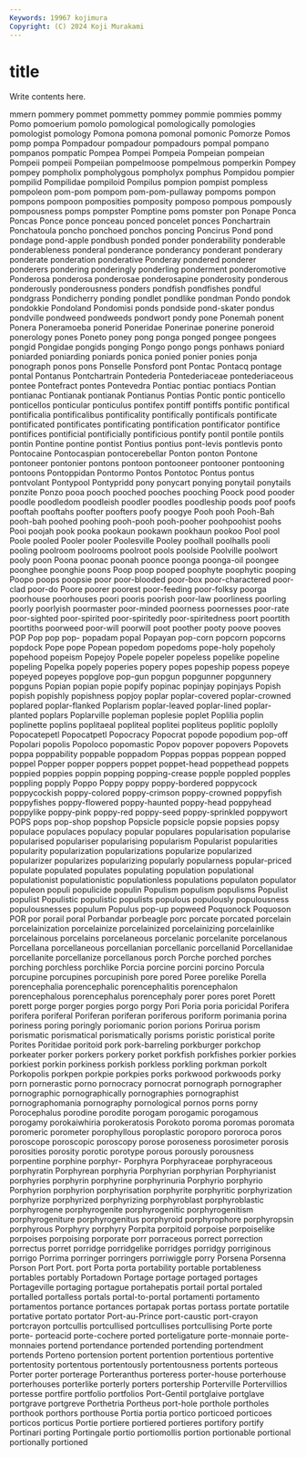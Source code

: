 ```yaml
---
Keywords: 19967 kojimura
Copyright: (C) 2024 Koji Murakami
---
```


# title

Write contents here.



mmern
pommery pommet pommetty pommey pommie pommies pommy Pomo pomoerium pomolo
pomological pomologically pomologies pomologist pomology Pomona pomona pomonal pomonic Pomorze
Pomos pomp pompa Pompadour pompadour pompadours pompal pompano pompanos pompatic
Pompea Pompei Pompeia Pompeian pompeian Pompeii pompeii Pompeiian pompelmoose pompelmous
pomperkin Pompey pompey pompholix pompholygous pompholyx pomphus Pompidou pompier pompilid
Pompilidae pompiloid Pompilus pompion pompist pompless pompoleon pom-pom pompom pom-pom-pullaway
pompoms pompon pompons pompoon pomposities pomposity pomposo pompous pompously pompousness
pomps pompster Pomptine poms pomster pon Ponape Ponca Poncas Ponce
ponce ponceau ponced poncelet ponces Ponchartrain Ponchatoula poncho ponchoed ponchos
poncing Poncirus Pond pond pondage pond-apple pondbush ponded ponder ponderability
ponderable ponderableness ponderal ponderance ponderancy ponderant ponderary ponderate ponderation ponderative
Ponderay pondered ponderer ponderers pondering ponderingly ponderling ponderment ponderomotive Ponderosa
ponderosa ponderosae ponderosapine ponderosity ponderous ponderously ponderousness ponders pondfish pondfishes
pondful pondgrass Pondicherry ponding pondlet pondlike pondman Pondo pondok pondokkie
Pondoland Pondomisi ponds pondside pond-skater pondus pondville pondweed pondweeds pondwort
pondy pone Ponemah ponent Ponera Poneramoeba ponerid Poneridae Ponerinae ponerine
poneroid ponerology pones Poneto poney pong ponga ponged pongee pongees
pongid Pongidae pongids ponging Pongo pongo pongs ponhaws poniard poniarded
poniarding poniards ponica ponied ponier ponies ponja ponograph ponos pons
Ponselle Ponsford pont Pontac Pontacq pontage pontal Pontanus Pontchartrain Pontederia
Pontederiaceae pontederiaceous pontee Pontefract pontes Pontevedra Pontiac pontiac pontiacs Pontian
pontianac Pontianak pontianak Pontianus Pontias Pontic pontic ponticello ponticellos ponticular
ponticulus pontifex pontiff pontiffs pontific pontifical pontificalia pontificalibus pontificality pontifically
pontificals pontificate pontificated pontificates pontificating pontification pontificator pontifice pontifices pontificial
pontificially pontificious pontify pontil pontile pontils pontin Pontine pontine pontist
Pontius pontius pont-levis pontlevis ponto Pontocaine Pontocaspian pontocerebellar Ponton ponton
Pontone pontoneer pontonier pontons pontoon pontooneer pontooner pontooning pontoons Pontoppidan
Pontormo Pontos Pontotoc Pontus pontus pontvolant Pontypool Pontypridd pony ponycart
ponying ponytail ponytails ponzite Ponzo pooa pooch pooched pooches pooching
Poock pood pooder poodle poodledom poodleish poodler poodles poodleship poods
poof poofs pooftah pooftahs poofter poofters poofy poogye Pooh pooh
Pooh-Bah pooh-bah poohed poohing pooh-pooh pooh-pooher poohpoohist poohs Pooi poojah
pook pooka pookaun pookawn pookhaun pookoo Pool pool Poole pooled
Pooler pooler Poolesville Pooley poolhall poolhalls pooli pooling poolroom poolrooms
poolroot pools poolside Poolville poolwort pooly poon Poona poonac poonah
poonce poonga poonga-oil poongee poonghee poonghie poons Poop poop pooped
poophyte poophytic pooping Poopo poops poopsie poor poor-blooded poor-box poor-charactered
poor-clad poor-do Poore poorer poorest poor-feeding poor-folksy poorga poorhouse poorhouses
poori pooris poorish poor-law poorliness poorling poorly poorlyish poormaster poor-minded
poorness poornesses poor-rate poor-sighted poor-spirited poor-spiritedly poor-spiritedness poort poortith poortiths
poorweed poor-will poorwill poot poother pooty poove pooves POP Pop
pop pop- popadam popal Popayan pop-corn popcorn popcorns popdock Pope
pope Popean popedom popedoms pope-holy popeholy popehood popeism Popejoy Popele
popeler popeless popelike popeline popeling Popelka popely poperies popery popes
popeship popess popeye popeyed popeyes popglove pop-gun popgun popgunner popgunnery
popguns Popian popian popie popify popinac popinjay popinjays Popish popish
popishly popishness popjoy poplar poplar-covered poplar-crowned poplared poplar-flanked Poplarism poplar-leaved
poplar-lined poplar-planted poplars Poplarville popleman poplesie poplet Poplilia poplin poplinette
poplins poplitaeal popliteal poplitei popliteus poplitic poplolly Popocatepetl Popocatpetl Popocracy
Popocrat popode popodium pop-off Popolari popolis Popoloco popomastic Popov popover
popovers Popovets poppa poppability poppable poppadom Poppas poppas poppean popped
poppel Popper popper poppers poppet poppet-head poppethead poppets poppied poppies
poppin popping popping-crease popple poppled popples poppling popply Poppo Poppy
poppy poppy-bordered poppycock poppycockish poppy-colored poppy-crimson poppy-crowned poppyfish poppyfishes poppy-flowered
poppy-haunted poppy-head poppyhead poppylike poppy-pink poppy-red poppy-seed poppy-sprinkled poppywort POPS
pops pop-shop popshop Popsicle popsicle popsie popsies popsy populace populaces
populacy popular populares popularisation popularise popularised populariser popularising popularism Popularist
popularities popularity popularization popularizations popularize popularized popularizer popularizes popularizing popularly
popularness popular-priced populate populated populates populating population populational populationist populationistic
populationless populations populaton populator populeon populi populicide populin Populism populism
populisms Populist populist Populistic populistic populists populous populously populousness populousnesses
populum Populus pop-up popweed Poquonock Poquoson POR por porail poral
Porbandar porbeagle porc porcate porcated porcelain porcelainization porcelainize porcelainized porcelainizing
porcelainlike porcelainous porcelains porcelaneous porcelanic porcelanite porcelanous Porcellana porcellaneous porcellanian
porcellanic porcellanid Porcellanidae porcellanite porcellanize porcellanous porch Porche porched porches
porching porchless porchlike Porcia porcine porcini porcino Porcula porcupine porcupines
porcupinish pore pored Poree porelike Porella porencephalia porencephalic porencephalitis porencephalon
porencephalous porencephalus porencephaly porer pores poret Porett porett porge porger
porgies porgo porgy Pori Poria poria poricidal Porifera porifera poriferal
Poriferan poriferan poriferous poriform porimania porina poriness poring poringly poriomanic
porion porions Porirua porism porismatic porismatical porismatically porisms poristic poristical
porite Porites Poritidae poritoid pork pork-barreling porkburger porkchop porkeater porker
porkers porkery porket porkfish porkfishes porkier porkies porkiest porkin porkiness
porkish porkless porkling porkman porkolt Porkopolis porkpen porkpie porkpies porks
porkwood porkwoods porky porn pornerastic porno pornocracy pornocrat pornograph pornographer
pornographic pornographically pornographies pornographist pornographomania pornography pornological pornos porns porny
Porocephalus porodine porodite porogam porogamic porogamous porogamy porokaiwhiria porokeratosis Porokoto
poroma poromas poromata poromeric porometer porophyllous poroplastic poroporo pororoca poros
poroscope poroscopic poroscopy porose poroseness porosimeter porosis porosities porosity porotic
porotype porous porously porousness porpentine porphine porphyr- Porphyra Porphyraceae porphyraceous
porphyratin Porphyrean porphyria Porphyrian porphyrian Porphyrianist porphyries porphyrin porphyrine porphyrinuria
Porphyrio porphyrio Porphyrion porphyrion porphyrisation porphyrite porphyritic porphyrization porphyrize porphyrized
porphyrizing porphyroblast porphyroblastic porphyrogene porphyrogenite porphyrogenitic porphyrogenitism porphyrogeniture porphyrogenitus porphyroid
porphyrophore porphyropsin porphyrous Porphyry porphyry Porpita porpitoid porpoise porpoiselike porpoises
porpoising porporate porr porraceous porrect porrection porrectus porret porridge porridgelike
porridges porridgy porriginous porrigo Porrima porringer porringers porriwiggle porry Porsena
Porsenna Porson Port Port. port Porta porta portability portable portableness
portables portably Portadown Portage portage portaged portages Portageville portaging portague
portahepatis portail portal portaled portalled portalless portals portal-to-portal portamenti portamento
portamentos portance portances portapak portas portass portate portatile portative portato
portator Port-au-Prince port-caustic port-crayon portcrayon portcullis portcullised portcullises portcullising Porte
porte porte- porteacid porte-cochere ported porteligature porte-monnaie porte-monnaies portend portendance
portended portending portendment portends Porteno portension portent portention portentious portentive
portentosity portentous portentously portentousness portents porteous Porter porter porterage Porteranthus
porteress porter-house porterhouse porterhouses porterlike porterly porters portership Porterville Portervillios
portesse portfire portfolio portfolios Port-Gentil portglaive portglave portgrave portgreve Porthetria
Portheus port-hole porthole portholes porthook porthors porthouse Portia portia portico
porticoed porticoes porticos porticus Portie portiere portiered portieres portifory portify
Portinari porting Portingale portio portiomollis portion portionable portional portionally portioned
